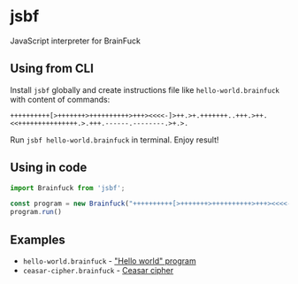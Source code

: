 # jsbf

JavaScript interpreter for BrainFuck

## Using from CLI
Install `jsbf` globally and create instructions file like `hello-world.brainfuck` with content of commands:
```brainfuck
++++++++++[>+++++++>++++++++++>+++><<<<-]>++.>+.+++++++..+++.>++.<<+++++++++++++++.>.+++.------.--------.>+.>.
```

Run `jsbf hello-world.brainfuck` in terminal. Enjoy result!

## Using in code
```javascript
import Brainfuck from 'jsbf';

const program = new Brainfuck("++++++++++[>+++++++>++++++++++>+++><<<<-]>++.>+.+++++++..+++.>++.<<+++++++++++++++.>.+++.------.--------.>+.>.");
program.run()
```

## Examples

- `hello-world.brainfuck` - ["Hello world" program](https://en.wikipedia.org/wiki/%22Hello,_World!%22_program)
- `ceasar-cipher.brainfuck` - [Ceasar cipher](https://en.wikipedia.org/wiki/Caesar_cipher)

